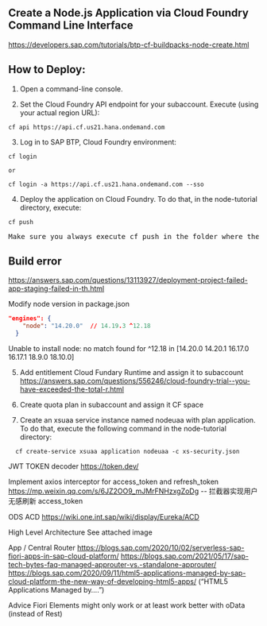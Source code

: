 ## Create a Node.js Application via Cloud Foundry Command Line Interface

https://developers.sap.com/tutorials/btp-cf-buildpacks-node-create.html

## How to Deploy:

1. Open a command-line console.

2. Set the Cloud Foundry API endpoint for your subaccount. Execute (using your actual region URL):

```
cf api https://api.cf.us21.hana.ondemand.com
```

3. Log in to SAP BTP, Cloud Foundry environment:

```
cf login

or

cf login -a https://api.cf.us21.hana.ondemand.com --sso
```

4. Deploy the application on Cloud Foundry. To do that, in the node-tutorial directory, execute:

```
cf push
```

<pre>
Make sure you always execute cf push in the folder where the manifest.yml file is located! In this case, that’s node-tutorial.
</pre>

## Build error

https://answers.sap.com/questions/13113927/deployment-project-failed-app-staging-failed-in-th.html

Modify node version in package.json

```json
"engines": {
    "node": "14.20.0"  // 14.19.3 ^12.18
  }
```

Unable to install node: no match found for ^12.18 in [14.20.0 14.20.1 16.17.0 16.17.1 18.9.0 18.10.0]

5. Add entitlement Cloud Fundary Runtime and assign it to subaccount
   https://answers.sap.com/questions/556246/cloud-foundry-trial--you-have-exceeded-the-total-r.html

6. Create quota plan in subaccount and assign it CF space

7. Create an xsuaa service instance named nodeuaa with plan application. To do that, execute the following command in the node-tutorial directory:

```
  cf create-service xsuaa application nodeuaa -c xs-security.json
```

JWT TOKEN decoder
https://token.dev/

Implement axios interceptor for access_token and refresh_token
https://mp.weixin.qq.com/s/6JZ2OO9_mJMrFNHzxgZoDg -- 拦截器实现用户无感刷新 access_token

ODS ACD
https://wiki.one.int.sap/wiki/display/Eureka/ACD

High Level Architecture
See attached image

App / Central Router
https://blogs.sap.com/2020/10/02/serverless-sap-fiori-apps-in-sap-cloud-platform/
https://blogs.sap.com/2021/05/17/sap-tech-bytes-faq-managed-approuter-vs.-standalone-approuter/
https://blogs.sap.com/2020/09/11/html5-applications-managed-by-sap-cloud-platform-the-new-way-of-developing-html5-apps/ (“HTML5 Applications Managed by….”)

Advice
Fiori Elements might only work or at least work better with oData (instead of Rest)
